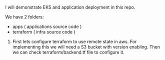 I will demonstrate EKS and application deployment in this repo.

We have 2 folders:

- apps ( applications source code )
- terraform ( infra source code )

1. First lets configure terraform to use remote state in aws.
   For implementing this we will need a S3 bucket with version enabling. Then we can check terraform/backend.tf file to configure it.
